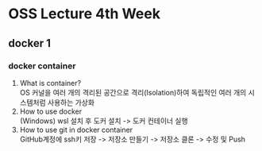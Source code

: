 # OSS Lecture 4th Week
## docker 1
### docker container

1. What is container?
<br> OS 커널을 여러 개의 격리된 공간으로 격리(Isolation)하여 독립적인 여러 개의 시스템처럼 사용하는 가상화
2. How to use docker
<br> (Windows) wsl 설치 후 도커 설치 -> 도커 컨테이너 실행
3. How to use git in docker container
<br> GitHub계정에 ssh키 저장 -> 저장소 만들기 -> 저장소 클론 -> 수정 및 Push
